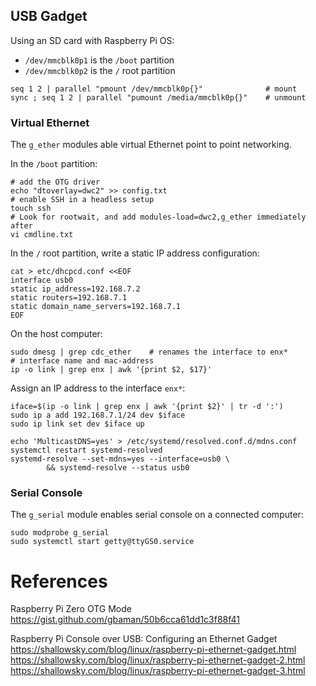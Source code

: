 ## USB Gadget

Using an SD card with Raspberry Pi OS:

* `/dev/mmcblk0p1` is the `/boot` partition
* `/dev/mmcblk0p2` is the `/` root partition

```shell
seq 1 2 | parallel "pmount /dev/mmcblk0p{}"              # mount
sync ; seq 1 2 | parallel "pumount /media/mmcblk0p{}"    # unmount
```

### Virtual Ethernet

The `g_ether` modules able virtual Ethernet point to point networking.

In the `/boot` partition:

```shell
# add the OTG driver
echo "dtoverlay=dwc2" >> config.txt
# enable SSH in a headless setup
touch ssh
# Look for rootwait, and add modules-load=dwc2,g_ether immediately after
vi cmdline.txt 
```

In the `/` root partition, write a static IP address configuration:

```shell
cat > etc/dhcpcd.conf <<EOF
interface usb0
static ip_address=192.168.7.2
static routers=192.168.7.1
static domain_name_servers=192.168.7.1
EOF
```

On the host computer:

```
sudo dmesg | grep cdc_ether    # renames the interface to enx*
# interface name and mac-address
ip -o link | grep enx | awk '{print $2, $17}'
```

Assign an IP address to the interface `enx*`:

```shell
iface=$(ip -o link | grep enx | awk '{print $2}' | tr -d ':')
sudo ip a add 192.168.7.1/24 dev $iface
sudo ip link set dev $iface up
```

```
echo 'MulticastDNS=yes' > /etc/systemd/resolved.conf.d/mdns.conf
systemctl restart systemd-resolved
systemd-resolve --set-mdns=yes --interface=usb0 \
        && systemd-resolve --status usb0
```

### Serial Console

The `g_serial` module enables serial console on a connected computer:

```
sudo modprobe g_serial
sudo systemctl start getty@ttyGS0.service
```

# References

Raspberry Pi Zero OTG Mode  
<https://gist.github.com/gbaman/50b6cca61dd1c3f88f41>

Raspberry Pi Console over USB: Configuring an Ethernet Gadget  
<https://shallowsky.com/blog/linux/raspberry-pi-ethernet-gadget.html>  
<https://shallowsky.com/blog/linux/raspberry-pi-ethernet-gadget-2.html>  
<https://shallowsky.com/blog/linux/raspberry-pi-ethernet-gadget-3.html>
